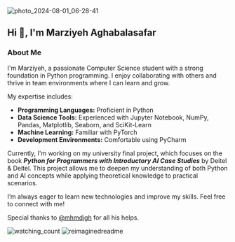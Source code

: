 
![photo_2024-08-01_06-28-41](https://github.com/user-attachments/assets/1636b8ce-bdb8-4cf0-b79b-ad7ae09f37bd)

## Hi 👋, I'm Marziyeh Aghabalasafar

### About Me

I'm Marziyeh, a passionate Computer Science student with a strong foundation in Python programming. I enjoy collaborating with others and thrive in team environments where I can learn and grow.

My expertise includes:

- <b>Programming Languages:</b> Proficient in Python
- <b>Data Science Tools:</b> Experienced with Jupyter Notebook, NumPy, Pandas, Matplotlib, Seaborn, and SciKit-Learn
- <b>Machine Learning:</b> Familiar with PyTorch
- <b>Development Environments:</b> Comfortable using PyCharm

Currently, I'm working on my university final project, which focuses on the book <b>*Python for Programmers with Introductory AI Case Studies*</b> by Deitel & Deitel. This project allows me to deepen my understanding of both Python and AI concepts while applying theoretical knowledge to practical scenarios.

I’m always eager to learn new technologies and improve my skills. Feel free to connect with me!

Special thanks to <a href="https://github.com/mhmdjgh">@mhmdjgh</a> for all his helps.

<img src="https://komarev.com/ghpvc/?username=MarziyehAghabalasafar&color=brightgreen" alt="watching_count" />




<img src="https://myreadme.vercel.app/api/embed/MarziyehAghabalasafar?panels=userstatistics,toplanguages,commitgraph" alt="reimaginedreadme" />


